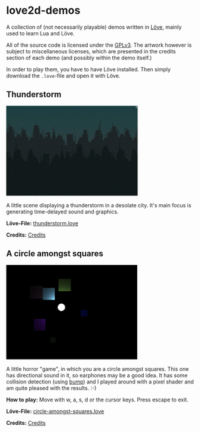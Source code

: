 # love2d-demos
A collection of (not necessarily playable) demos written
in [Löve](https://love2d.org), mainly used to learn Lua and Löve.

All of the source code is licensed under the [GPLv3](LICENSE).
The artwork however is subject to miscellaneous licenses, which
are presented in the credits section of each demo (and possibly
within the demo itself.)

In order to play them, you have to have Löve installed. Then simply
download the ``.love``-file and open it with Löve.

## Thunderstorm
![Thunderstorm screenshot](thunderstorm/screenshot.gif "Thunderstorm screenshot")

A little scene displaying a thunderstorm in a desolate city.
It's main focus is generating time-delayed sound and graphics.

**Löve-File:** [thunderstorm.love](bin/thunderstorm.love?raw=true)

**Credits:** [Credits](thunderstorm/credits.md)

## A circle amongst squares
![Circle screenshot](circle-amongst-squares/screenshot.png "A circle amongst squares screenshot")

A little horror "game", in which you are a circle amongst squares.
This one has directional sound in it, so earphones may be a good idea.
It has some collision detection (using [bump](https://github.com/kikito/bump.lua)) and I played around with
a pixel shader and am quite pleased with the results. :-)

**How to play:** Move with w, a, s, d or the cursor keys. Press escape to exit.

**Löve-File:** [circle-amongst-squares.love](bin/circle-amongst-squares.love?raw=true)

**Credits:** [Credits](circle-amongst-squares/credits.md)

